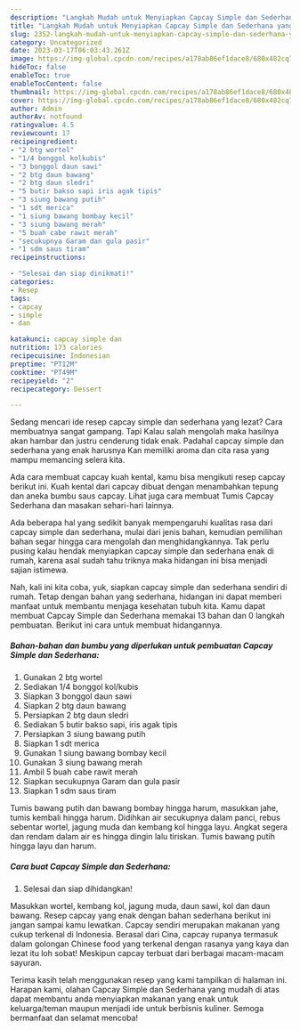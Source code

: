 ```yaml
---
description: "Langkah Mudah untuk Menyiapkan Capcay Simple dan Sederhana yang Bisa Manjain Lidah"
title: "Langkah Mudah untuk Menyiapkan Capcay Simple dan Sederhana yang Bisa Manjain Lidah"
slug: 2352-langkah-mudah-untuk-menyiapkan-capcay-simple-dan-sederhana-yang-bisa-manjain-lidah
category: Uncategorized
date: 2023-03-17T06:03:43.261Z
image: https://img-global.cpcdn.com/recipes/a178ab86ef1dace8/680x482cq70/capcay-simple-dan-sederhana-foto-resep-utama.jpg
hideToc: false
enableToc: true
enableTocContent: false
thumbnail: https://img-global.cpcdn.com/recipes/a178ab86ef1dace8/680x482cq70/capcay-simple-dan-sederhana-foto-resep-utama.jpg
cover: https://img-global.cpcdn.com/recipes/a178ab86ef1dace8/680x482cq70/capcay-simple-dan-sederhana-foto-resep-utama.jpg
author: Admin
authorAv: notfound
ratingvalue: 4.5
reviewcount: 17
recipeingredient:
- "2 btg wortel"
- "1/4 bonggol kolkubis"
- "3 bonggol daun sawi"
- "2 btg daun bawang"
- "2 btg daun sledri"
- "5 butir bakso sapi iris agak tipis"
- "3 siung bawang putih"
- "1 sdt merica"
- "1 siung bawang bombay kecil"
- "3 siung bawang merah"
- "5 buah cabe rawit merah"
- "secukupnya Garam dan gula pasir"
- "1 sdm saus tiram"
recipeinstructions:

- "Selesai dan siap dinikmati!"
categories:
- Resep
tags:
- capcay
- simple
- dan

katakunci: capcay simple dan 
nutrition: 173 calories
recipecuisine: Indonesian
preptime: "PT12M"
cooktime: "PT49M"
recipeyield: "2"
recipecategory: Dessert

---
```



Sedang mencari ide resep capcay simple dan sederhana yang lezat? Cara membuatnya sangat gampang. Tapi Kalau salah mengolah maka hasilnya akan hambar dan justru cenderung tidak enak. Padahal capcay simple dan sederhana yang enak harusnya Kan memiliki aroma dan cita rasa yang mampu memancing selera kita.


Ada cara membuat capcay kuah kental, kamu bisa mengikuti resep capcay berikut ini. Kuah kental dari capcay dibuat dengan menambahkan tepung dan aneka bumbu saus capcay. Lihat juga cara membuat Tumis Capcay Sederhana dan masakan sehari-hari lainnya.

Ada beberapa hal yang sedikit banyak mempengaruhi kualitas rasa dari capcay simple dan sederhana, mulai dari jenis bahan, kemudian pemilihan bahan segar hingga cara mengolah dan menghidangkannya. Tak perlu pusing kalau hendak menyiapkan capcay simple dan sederhana enak di rumah, karena asal sudah tahu triknya maka hidangan ini bisa menjadi sajian istimewa.


Nah, kali ini kita coba, yuk, siapkan capcay simple dan sederhana sendiri di rumah. Tetap dengan bahan yang sederhana, hidangan ini dapat memberi manfaat untuk membantu menjaga kesehatan tubuh kita. Kamu dapat membuat Capcay Simple dan Sederhana memakai 13 bahan dan 0 langkah pembuatan. Berikut ini cara untuk membuat hidangannya.

<!--inarticleads1-->

##### Bahan-bahan dan bumbu yang diperlukan untuk pembuatan Capcay Simple dan Sederhana:

1. Gunakan 2 btg wortel
1. Sediakan 1/4 bonggol kol/kubis
1. Siapkan 3 bonggol daun sawi
1. Siapkan 2 btg daun bawang
1. Persiapkan 2 btg daun sledri
1. Sediakan 5 butir bakso sapi, iris agak tipis
1. Persiapkan 3 siung bawang putih
1. Siapkan 1 sdt merica
1. Gunakan 1 siung bawang bombay kecil
1. Gunakan 3 siung bawang merah
1. Ambil 5 buah cabe rawit merah
1. Siapkan secukupnya Garam dan gula pasir
1. Siapkan 1 sdm saus tiram


Tumis bawang putih dan bawang bombay hingga harum, masukkan jahe, tumis kembali hingga harum. Didihkan air secukupnya dalam panci, rebus sebentar wortel, jagung muda dan kembang kol hingga layu. Angkat segera dan rendam dalam air es hingga dingin lalu tiriskan. Tumis bawang putih hingga layu dan harum. 

<!--inarticleads2-->

##### Cara buat Capcay Simple dan Sederhana:


1. Selesai dan siap dihidangkan!

Masukkan wortel, kembang kol, jagung muda, daun sawi, kol dan daun bawang. Resep capcay yang enak dengan bahan sederhana berikut ini jangan sampai kamu lewatkan. Capcay sendiri merupakan makanan yang cukup terkenal di Indonesia. Berasal dari Cina, capcay rupanya termasuk dalam golongan Chinese food yang terkenal dengan rasanya yang kaya dan lezat itu loh sobat! Meskipun capcay terbuat dari berbagai macam-macam sayuran. 

Terima kasih telah menggunakan resep yang kami tampilkan di halaman ini. Harapan kami, olahan Capcay Simple dan Sederhana yang mudah di atas dapat membantu anda menyiapkan makanan yang enak untuk keluarga/teman maupun menjadi ide untuk berbisnis kuliner. Semoga bermanfaat dan selamat mencoba!
